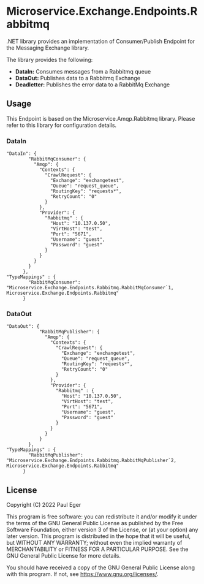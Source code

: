 # Microservice.Exchange.Endpoints.Rabbitmq

.NET library provides an implementation of Consumer/Publish Endpoint for the Messaging Exchange library.

The library provides the following:
- **DataIn:** Consumes messages from a Rabbitmq queue
- **DataOut:** Publishes data to a Rabbitmq Exchange
- **Deadletter:** Publishes the error data to a RabbitMq Exchange

## Usage

This Endpoint is based on the Microservice.Amqp.Rabbitmq library. Please refer to this library for configuration details.

### DataIn

```
"DataIn": {
        "RabbitMqConsumer": {
          "Amqp": {
            "Contexts": {
              "CrawlRequest": {
                "Exchange": "exchangetest",
                "Queue": "request_queue",
                "RoutingKey": "requests*",
                "RetryCount": "0"
              }
            },
            "Provider": {
              "Rabbitmq" : {
                "Host": "10.137.0.50",
                "VirtHost": "test",
                "Port": "5671",
                "Username": "guest",
                "Password": "guest"
              }
            }
          }
        }
      },
"TypeMappings" : {
        "RabbitMqConsumer": "Microservice.Exchange.Endpoints.Rabbitmq.RabbitMqConsumer`1, Microservice.Exchange.Endpoints.Rabbitmq"
      }      
```

### DataOut

```
"DataOut": {
            "RabbitMqPublisher": {
              "Amqp": {
                "Contexts": {
                  "CrawlRequest": {
                    "Exchange": "exchangetest",
                    "Queue": "request_queue",
                    "RoutingKey": "requests*",
                    "RetryCount": "0"
                  }
                },
                "Provider": {
                  "Rabbitmq" : {
                    "Host": "10.137.0.50",
                    "VirtHost": "test",
                    "Port": "5671",
                    "Username": "guest",
                    "Password": "guest"
                  }
                }
              }
            }
        },
"TypeMappings" : {
        "RabbitMqPublisher": "Microservice.Exchange.Endpoints.Rabbitmq.RabbitMqPublisher`2, Microservice.Exchange.Endpoints.Rabbitmq"
      }   

```


## License

Copyright (C) 2022  Paul Eger

This program is free software: you can redistribute it and/or modify
it under the terms of the GNU General Public License as published by
the Free Software Foundation, either version 3 of the License, or
(at your option) any later version.
This program is distributed in the hope that it will be useful,
but WITHOUT ANY WARRANTY; without even the implied warranty of
MERCHANTABILITY or FITNESS FOR A PARTICULAR PURPOSE.  See the
GNU General Public License for more details.

You should have received a copy of the GNU General Public License
along with this program.  If not, see <https://www.gnu.org/licenses/>.